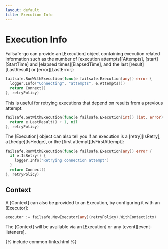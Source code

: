```yaml
---
layout: default
title: Execution Info
---
```


# Execution Info

Failsafe-go can provide an [Execution] object containing execution related information such as the number of [execution attempts][Attempts], [start][StartTime] and [elapsed times][ElapsedTime], and the last [result][LastResult] or [error][LastError]:

```go
failsafe.RunWithExecution(func(e failsafe.Execution[any]) error {
  logger.Info("Connecting", "attempts", e.Attempts())
  return Connect()
}, retryPolicy)
```

This is useful for retrying executions that depend on results from a previous attempt:

```go
failsafe.GetWithExecution(func(e failsafe.Execution[int]) (int, error) {
  return e.LastResult() + 1, nil
}, retryPolicy)
```

The [Execution] object can also tell you if an execution is a [retry][IsRetry], a [hedge][IsHedge], or the [first attempt][IsFirstAttempt]:

```go
failsafe.RunWithExecution(func(e failsafe.Execution[any]) error {
  if e.IsRetry() {
    logger.Info("Retrying connection attempt")
  }
  return Connect()
}, retryPolicy)
```

## Context

A [Context] can also be provided to an Execution, by configuring it with an [Executor]:

```go
executor := failsafe.NewExecutor[any](retryPolicy).WithContext(ctx)
```

The [Context] will be available via an [Execution] or any [event][event-listeners].

{% include common-links.html %}